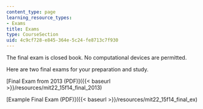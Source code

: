 ```yaml
---
content_type: page
learning_resource_types:
- Exams
title: Exams
type: CourseSection
uid: 4c9cf728-e845-364e-5c24-fe8713c7f930
---
```


The final exam is closed book. No computational devices are permitted.

Here are two final exams for your preparation and study.

[Final Exam from 2013 (PDF)]({{< baseurl >}}/resources/mit22_15f14_final_2013)

[Example Final Exam (PDF)]({{< baseurl >}}/resources/mit22_15f14_final_ex)